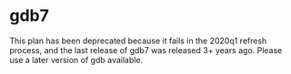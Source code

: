 # gdb7

This plan has been deprecated because it fails in the 2020q1 refresh process, and the last release of gdb7 was released 3+ years ago. Please use a later version of gdb available.
